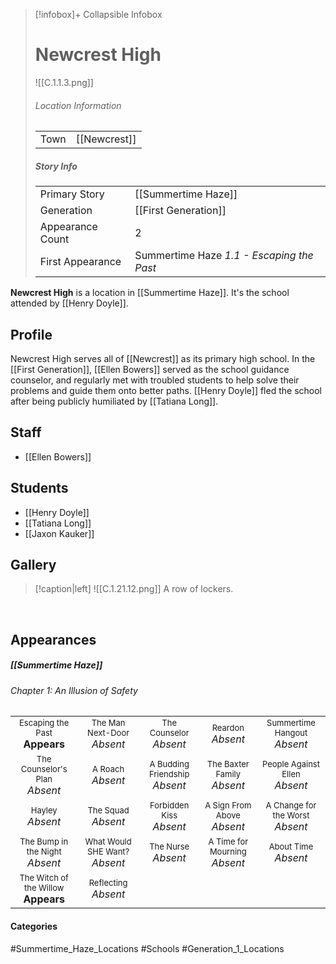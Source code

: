 > [!infobox]+ Collapsible Infobox
> # Newcrest High
> ![[C.1.1.3.png]] 
> ###### Location Information
> |  |  | 
> | ---- | ---- | 
> | Town | [[Newcrest]] | 
> 
> ##### Story Info
> |  |  | 
> | ---- | ---- | 
> | Primary Story | [[Summertime Haze]] | 
> | Generation | [[First Generation]]|
> | Appearance Count | 2 | 
> | First Appearance | Summertime Haze *1.1 - Escaping the Past*

**Newcrest High** is a location in [[Summertime Haze]]. It's the school attended by [[Henry Doyle]].

## Profile
Newcrest High serves all of [[Newcrest]] as its primary high school. In the [[First Generation]], [[Ellen Bowers]] served as the school guidance counselor, and regularly met with troubled students to help solve their problems and guide them onto better paths. [[Henry Doyle]] fled the school after being publicly humiliated by [[Tatiana Long]].

## Staff
- [[Ellen Bowers]]

## Students
- [[Henry Doyle]]
- [[Tatiana Long]]
- [[Jaxon Kauker]]

## Gallery
> [!caption|left]
> ![[C.1.21.12.png]] 
> A row of lockers.

<br style="clear:both; margin: 0; padding: 0" />

## Appearances
##### [[Summertime Haze]]
###### Chapter 1: An Illusion of Safety

|                                                                       |     |     |     |     |
| --------------------------------------------------------------------- | --- | --- | --- | --- |
| <center><font size=2>Escaping the Past<br><font size=3>**Appears**  | <center><font size=2>The Man Next-Door<br><font size=3>*Absent* | <center><font size=2>The Counselor<br><font size=3>*Absent* | <center><font size=2>Reardon<br><font size=3>*Absent* | <center><font size=2>Summertime Hangout<br><font size=3>*Absent* |
| <center><font size=2>The Counselor's Plan<br><font size=3>*Absent* | <center><font size=2>A Roach<br><font size=3>*Absent* | <center><font size=2>A Budding Friendship<br><font size=3>*Absent* | <center><font size=2>The Baxter Family<br><font size=3>*Absent* | <center><font size=2>People Against Ellen<br><font size=3>*Absent* |
| <center><font size=2>Hayley<br><font size=3>*Absent*  | <center><font size=2>The Squad<br><font size=3>*Absent* | <center><font size=2>Forbidden Kiss<br><font size=3>*Absent* | <center><font size=2>A Sign From Above<br><font size=3>*Absent* | <center><font size=2>A Change for the Worst<br><font size=3>*Absent* |
| <center><font size=2>The Bump in the Night<br><font size=3>*Absent*   | <center><font size=2>What Would SHE Want?<br><font size=3>*Absent* | <center><font size=2>The Nurse<br><font size=3>*Absent* | <center><font size=2>A Time for Mourning<br><font size=3>*Absent* | <center><font size=2>About Time<br><font size=3>*Absent* |
| <center><font size=2>The Witch of the Willow<br><font size=3>**Appears**  | <center><font size=2>Reflecting<br><font size=3>*Absent* |
#### Categories
#Summertime_Haze_Locations #Schools #Generation_1_Locations